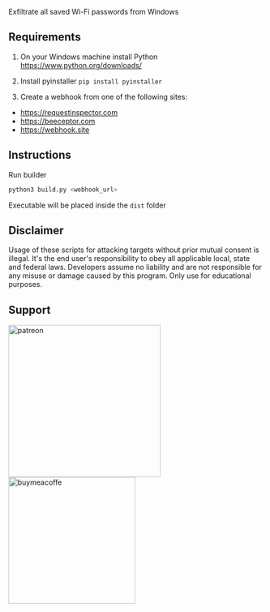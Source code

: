 
Exfiltrate all saved Wi-Fi passwords from Windows

## Requirements

1. On your Windows machine install Python https://www.python.org/downloads/

2. Install pyinstaller `pip install pyinstaller`

3. Create a webhook from one of the following sites:
- https://requestinspector.com
- https://beeceptor.com
- https://webhook.site

## Instructions

Run builder
```bash
python3 build.py <webhook_url>
```
Executable will be placed inside the `dist` folder

## Disclaimer
Usage of these scripts for attacking targets without prior mutual consent is illegal. It's the end user's responsibility to obey all applicable local, state and federal laws. Developers assume no liability and are not responsible for any misuse or damage caused by this program. Only use for educational purposes.

## Support
[<img width=300 alt="patreon" src="https://i0.wp.com/thegoodhackertv.com/wp-content/uploads/2020/11/patreon.png">](https://www.patreon.com/thegoodhacker)
[<img width=250 alt="buymeacoffe" src="https://cdn.buymeacoffee.com/buttons/v2/default-orange.png">](https://www.buymeacoffee.com/thegoodhacker)
